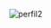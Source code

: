 ![perfil2](https://user-images.githubusercontent.com/89558154/169937548-a9beb4f6-d5c7-49d2-ba33-e404a08b0353.png)
